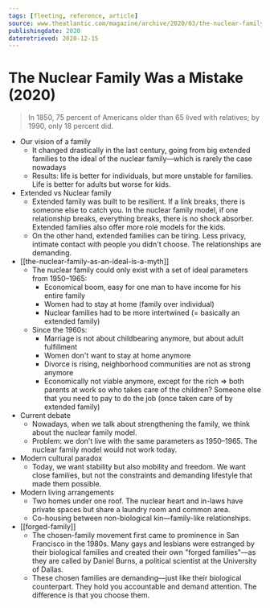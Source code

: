 ```yaml
---
tags: [fleeting, reference, article]
source: www.theatlantic.com/magazine/archive/2020/03/the-nuclear-family-was-a-mistake/605536/
publishingdate: 2020
dateretrieved: 2020-12-15
---
```


# The Nuclear Family Was a Mistake (2020)

> In 1850, 75 percent of Americans older than 65 lived with relatives; by 1990, only 18 percent did.

- Our vision of a family
	- It changed drastically in the last century, going from big extended families to the ideal of the nuclear family—which is rarely the case nowadays
	- Results: life is better for individuals, but more unstable for families. Life is better for adults but worse for kids.
- Extended vs Nuclear family
	- Extended family was built to be resilient. If a link breaks, there is someone else to catch you. In the nuclear family model, if one relationship breaks, everything breaks, there is no shock absorber. Extended families also offer more role models for the kids.
	- On the other hand, extended families can be tiring. Less privacy, intimate contact with people you didn't choose. The relationships are demanding.
- [[the-nuclear-family-as-an-ideal-is-a-myth]]
	- The nuclear family could only exist with a set of ideal parameters from 1950–1965:
		- Economical boom, easy for one man to have income for his entire family
		- Women had to stay at home (family over individual)
		- Nuclear families had to be more intertwined (= basically an extended family)
	- Since the 1960s:
		- Marriage is not about childbearing anymore, but about adult fulfillment
		- Women don't want to stay at home anymore
		- Divorce is rising, neighborhood communities are not as strong anymore
		- Economically not viable anymore, except for the rich => both parents at work so who takes care of the children? Someone else that you need to pay to do the job (once taken care of by extended family)
- Current debate
	- Nowadays, when we talk about strengthening the family, we think about the nuclear family model.
	- Problem: we don't live with the same parameters as 1950–1965. The nuclear family model would not work today.
- Modern cultural paradox
	- Today, we want stability but also mobility and freedom. We want close families, but not the constraints and demanding lifestyle that made them possible.
- Modern living arrangements
	- Two homes under one roof. The nuclear heart and in-laws have private spaces but share a laundry room and common area.
	- Co-housing between non-biological kin—family-like relationships.
- [[forged-family]]
	- The chosen-family movement first came to prominence in San Francisco in the 1980s. Many gays and lesbians were estranged by their biological families and created their own "forged families"—as they are called by Daniel Burns, a political scientist at the University of Dallas.
	- These chosen families are demanding—just like their biological counterpart. They hold you accountable and demand attention. The difference is that you choose them.